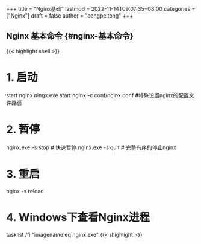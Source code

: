 +++
title = "Nginx基础"
lastmod = 2022-11-14T09:07:35+08:00
categories = ["Nginx"]
draft = false
author = "congpeitong"
+++

## Nginx 基本命令 {#nginx-基本命令}

{{< highlight shell >}}


# 1. 启动
start nginx
ningx.exe
start nginx -c conf/nginx.conf #特殊设置nginx的配置文件路径
# 2. 暂停
nginx.exe -s stop # 快速暂停
nginx.exe -s quit # 完整有序的停止nginx
# 3. 重启
nginx -s reload
# 4. Windows下查看Nginx进程
tasklist /fi "imagename eq nginx.exe"
{{< /highlight >}}

